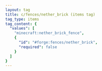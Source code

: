 ```yaml
---
layout: tag
title: c/fences/nether_brick (items tag)
tag_type: items
tag_content: {
  "values": [
    "minecraft:nether_brick_fence",
    {
      "id": "#forge:fences/nether_brick",
      "required": false
    }
  ]
}
---
```

